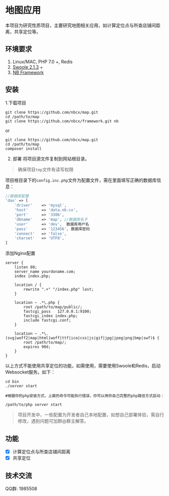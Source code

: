 # 地图应用

本项目为研究性质项目，主要研究地图相关应用，如计算定位点与所查店铺间距离，共享定位等。

## 环境要求

1. Linux/MAC, PHP 7.0 +, Redis
2. [Swoole 2.1.3](https://github.com/swoole/swoole-src/releases) +
3. [NB Framework](https://github.com/nbcx/framework)


## 安装

1.下载项目
```shell
git clone https://github.com/nbcx/map.git
cd /path/to/map
git clone https://github.com/nbcx/framework.git nb
```
or
```shell
git clone https://github.com/nbcx/map.git
cd /path/to/map
composer install
```

2. 部署
将项目源文件复制到网站根目录。
> 确保项目`tmp`文件有读写权限

项目根目录下的`config.inc.php`文件为配置文件，需在里面填写正确的数据库信息：
```php
//数据库配置
'dao' => [
    'driver'	=> 'mysql',
    'host' 		=> 'data.nb.cx',
    'port' 		=> '3306',
    'dbname'    => 'map', //数据库名子
    'user' 		=> 'dev',  数据库用户名
    'pass' 		=> '123456', 数据库密码
    'connect'   => 'false',
    'charset' 	=> 'UTF8',
]

```

添加Nginx配置
```
server {
    listen 80;
    server_name yourdoname.com;
    index index.php;

    location / {
        rewrite ".+" "/index.php" last;
    }

    location ~ .*\.php {
        root /path/to/map/public/;
        fastcgi_pass   127.0.0.1:9100;
        fastcgi_index index.php;
        include fastcgi.conf;
    }

    location ~ .*\.(svg|woff2|map|html|woff|ttf|ico|css|js|gif|jpg|jpeg|png|bmp|swf)$ {
        root /path/to/map/;
        expires 90d;
    }
}
```

以上方式不能使用共享定位的功能，如需使用，需要使用Swoole和Redis，启动Websocket服务。如下：
```shell
cd bin
./server start

#根据你的php安装方式，上面的命令可能执行错误，你可以用你自己完整的php路径方式启动：

/path/to/php server start
```

> 项目开发中，一些配置为开发者自己本地配置，如想自己部署体验，需自行修改，遇到问题可加群@群主解答。

## 功能

- [x] 计算定位点与所查店铺间距离
- [x] 共享定位

## 技术交流

QQ群: 1985508